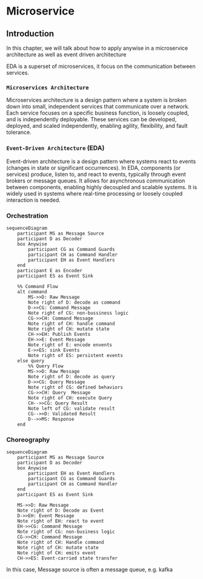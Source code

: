 # Microservice

## Introduction

In this chapter, we will talk about how to apply anywise in a microservice architecture
as well as event driven architecture

EDA is a superset of microservices, it focus on the communication between services.

### `Microservices Architecture`

Microservices architecture is a design pattern where a system is broken down into small, independent services that communicate over a network. Each service focuses on a specific business function, is loosely coupled, and is independently deployable.
These services can be developed, deployed, and scaled independently, enabling agility, flexibility, and fault tolerance.

### `Event-Driven Architecture` (EDA)

Event-driven architecture is a design pattern where systems react to events (changes in state or significant occurrences). In EDA, components (or services) produce, listen to, and react to events, typically through event brokers or message queues.
It allows for asynchronous communication between components, enabling highly decoupled and scalable systems. It is widely used in systems where real-time processing or loosely coupled interaction is needed.

### Orchestration

```mermaid
sequenceDiagram
    participant MS as Message Source
    participant D as Decoder
    box Anywise
        participant CG as Command Guards
        participant CH as Command Handler
        participant EH as Event Handlers
    end
    participant E as Encoder
    participant ES as Event Sink

    %% Command Flow
    alt command
        MS->>D: Raw Message
        Note right of D: decode as command
        D->>CG: Command Message
        Note right of CG: non-bussiness logic
        CG->>CH: Command Message
        Note right of CH: handle command
        Note right of CH: mutate state
        CH->>EH: Publish Events
        EH->>E: Event Message
        Note right of E: encode envents
        E->>ES: sink Events
        Note right of ES: persistent events
    else query
        %% Query Flow
        MS->>D: Raw Message
        Note right of D: decode as query
        D->>CG: Query Message
        Note right of CG: defined behaviors
        CG->>CH: Query  Message
        Note right of CH: execute Query
        CH-->>CG: Query Result
        Note left of CG: validate result
        CG-->>D: Validated Result 
        D-->>MS: Response
    end
```

### Choreography

```mermaid
sequenceDiagram
    participant MS as Message Source
    participant D as Decoder
    box Anywise
        participant EH as Event Handlers
        participant CG as Command Guards
        participant CH as Command Handler
    end
    participant ES as Event Sink

    MS->>D: Raw Message
    Note right of D: Decode as Event
    D->>EH: Event Message
    Note right of EH: react to event
    EH->>CG: Command Message
    Note right of CG: non-business logic
    CG->>CH: Command Message
    Note right of CH: Handle command
    Note right of CH: mutate state
    Note right of CH: emits event
    CH->>ES: Event-carried state transfer
```

In this case, Message source is often a message queue, e.g. kafka